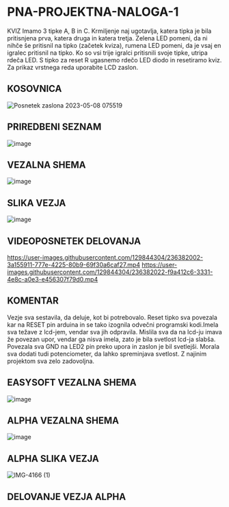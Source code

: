 # PNA-PROJEKTNA-NALOGA-1
KVIZ
Imamo 3 tipke A, B in C. Krmiljenje naj ugotavlja, katera tipka je bila pritisnjena prva, katera druga in katera tretja. Zelena LED pomeni, da ni nihče še pritisnil na tipko (začetek kviza), rumena LED pomeni, da je vsaj en igralec pritisnil na tipko. Ko so vsi trije igralci pritisnili svoje tipke, utripa rdeča LED. S tipko za reset R ugasnemo rdečo LED diodo in resetiramo kviz. Za prikaz vrstnega reda uporabite LCD zaslon.
## KOSOVNICA
![Posnetek zaslona 2023-05-08 075519](https://user-images.githubusercontent.com/129844304/236745224-e7c835b7-1af6-465e-b7ee-ab7938d51bce.png)
## PRIREDBENI SEZNAM
![image](https://user-images.githubusercontent.com/129844304/236380866-0b5ba76e-8f49-4561-8e16-bdc9782f5142.png)
## VEZALNA SHEMA
![image](https://user-images.githubusercontent.com/129844304/236381178-ac29b2fb-e620-4553-b858-5b99290f9d34.png)
## SLIKA VEZJA
![image](https://user-images.githubusercontent.com/129844304/236381422-ba41b0b4-bf4f-41b9-ab08-0e581bf26f69.png)
## VIDEOPOSNETEK DELOVANJA
https://user-images.githubusercontent.com/129844304/236382002-3a155911-777e-4225-80b9-69f30a6caf27.mp4
https://user-images.githubusercontent.com/129844304/236382022-f9a412c6-3331-4e8c-a0e3-e456307f79d0.mp4
## KOMENTAR
Vezje sva sestavila, da deluje, kot bi potrebovalo. Reset tipko sva povezala kar na RESET pin arduina in se tako izognila odvečni programski kodi.Imela sva težave z lcd-jem, vendar sva jih odpravila. Mislila sva da na lcd-ju imava že povezan upor, vendar ga nisva imela, zato je bila svetlost lcd-ja slabša. Povezala sva GND na LED2 pin preko upora in zaslon je bil svetlejši. Morala sva dodati tudi potenciometer, da lahko spreminjava svetlost. Z najinim projektom sva zelo zadovoljna. 
## EASYSOFT VEZALNA SHEMA
![image](https://user-images.githubusercontent.com/129844304/236384258-75e90a49-c5a8-462d-af6c-2b96386ca870.png)
## ALPHA VEZALNA SHEMA
![image](https://user-images.githubusercontent.com/129844304/236384549-291a5616-5c78-48c8-acf4-ba6c0e44751e.png)
## ALPHA SLIKA VEZJA
![IMG-4166 (1)](https://user-images.githubusercontent.com/129844304/236746030-3b4cf2d4-095b-4a58-938c-4628716b401f.jpg)
## DELOVANJE VEZJA ALPHA


